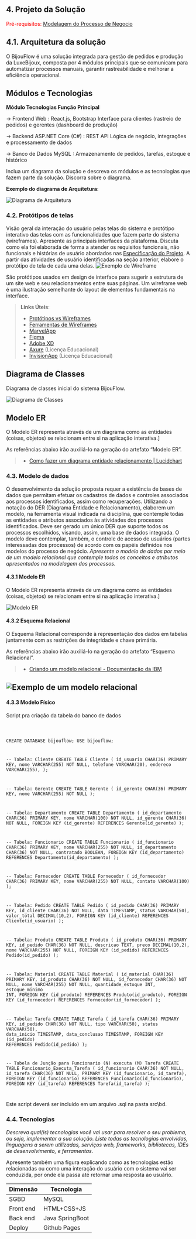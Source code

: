 ## 4. Projeto da Solução

<span style="color:red">Pré-requisitos: <a href="03-Modelagem do Processo de Negocio.md"> Modelagem do Processo de Negocio</a></span>

## 4.1. Arquitetura da solução

O BijouFlow é uma solução integrada para gestão de pedidos e produção da LuxeBijoux, composta por 4 módulos principais que se comunicam para automatizar processos manuais, garantir rastreabilidade e melhorar a eficiência operacional.

## Módulos e Tecnologias

**Módulo	Tecnologias	Função Principal**

-> Frontend Web	: React.js, Bootstrap	Interface para clientes (rastreio de pedidos) e gerentes (dashboard de produção)

-> Backend	ASP.NET Core (C#) : REST API	Lógica de negócio, integrações e processamento de dados

-> Banco de Dados	MySQL	: Armazenamento de pedidos, tarefas, estoque e histórico

 Inclua um diagrama da solução e descreva os módulos e as tecnologias
 que fazem parte da solução. Discorra sobre o diagrama.
 
 **Exemplo do diagrama de Arquitetura**:
 
 ![Diagrama de Arquitetura](./images/DiagramaArquiteturaBijouFlow.png)
 

### 4.2. Protótipos de telas

Visão geral da interação do usuário pelas telas do sistema e protótipo interativo das telas com as funcionalidades que fazem parte do sistema (wireframes).
Apresente as principais interfaces da plataforma. Discuta como ela foi elaborada de forma a atender os requisitos funcionais, não funcionais e histórias de usuário abordados nas <a href="02-Especificação do Projeto.md"> Especificação do Projeto</a>.
A partir das atividades de usuário identificadas na seção anterior, elabore o protótipo de tela de cada uma delas.
![Exemplo de Wireframe](images/wireframe-example.png)

São protótipos usados em design de interface para sugerir a estrutura de um site web e seu relacionamentos entre suas páginas. Um wireframe web é uma ilustração semelhante do layout de elementos fundamentais na interface.
 
> **Links Úteis**:
> - [Protótipos vs Wireframes](https://www.nngroup.com/videos/prototypes-vs-wireframes-ux-projects/)
> - [Ferramentas de Wireframes](https://rockcontent.com/blog/wireframes/)
> - [MarvelApp](https://marvelapp.com/developers/documentation/tutorials/)
> - [Figma](https://www.figma.com/)
> - [Adobe XD](https://www.adobe.com/br/products/xd.html#scroll)
> - [Axure](https://www.axure.com/edu) (Licença Educacional)
> - [InvisionApp](https://www.invisionapp.com/) (Licença Educacional)


## Diagrama de Classes

Diagrama de classes inicial do sistema BijouFlow.

![Diagrama de Classes](https://github.com/ICEI-PUCMinas-PSG-SI-TI/psg-si-2025-1-p3-tiapn-6818100-BijouFlow/blob/main/docs/images/Diagrama%20de%20Classes%20-%20BijouFLow.png)

## Modelo ER

O Modelo ER representa através de um diagrama como as entidades (coisas, objetos) se relacionam entre si na aplicação interativa.]

As referências abaixo irão auxiliá-lo na geração do artefato “Modelo ER”.

> - [Como fazer um diagrama entidade relacionamento | Lucidchart](https://www.lucidchart.com/pages/pt/como-fazer-um-diagrama-entidade-relacionamento)


### 4.3. Modelo de dados

O desenvolvimento da solução proposta requer a existência de bases de dados que permitam efetuar os cadastros de dados e controles associados aos processos identificados, assim como recuperações.
Utilizando a notação do DER (Diagrama Entidade e Relacionamento), elaborem um modelo, na ferramenta visual indicada na disciplina, que contemple todas as entidades e atributos associados às atividades dos processos identificados. Deve ser gerado um único DER que suporte todos os processos escolhidos, visando, assim, uma base de dados integrada. O modelo deve contemplar, também, o controle de acesso de usuários (partes interessadas dos processos) de acordo com os papéis definidos nos modelos do processo de negócio.
_Apresente o modelo de dados por meio de um modelo relacional que contemple todos os conceitos e atributos apresentados na modelagem dos processos._

#### 4.3.1 Modelo ER

O Modelo ER representa através de um diagrama como as entidades (coisas, objetos) se relacionam entre si na aplicação interativa.]

![Modelo ER](./images/ModeloER.png)

#### 4.3.2 Esquema Relacional

O Esquema Relacional corresponde à representação dos dados em tabelas juntamente com as restrições de integridade e chave primária.
 
As referências abaixo irão auxiliá-lo na geração do artefato “Esquema Relacional”.

> - [Criando um modelo relacional - Documentação da IBM](https://www.ibm.com/docs/pt-br/cognos-analytics/10.2.2?topic=designer-creating-relational-model)

![Exemplo de um modelo relacional](images/modeloRelacional.png "Exemplo de Modelo Relacional.")
---


#### 4.3.3 Modelo Físico

Script pra criação da tabela do banco de dados

<code>

CREATE DATABASE bijouflow;
USE bijouflow;

-- Tabela: Cliente
CREATE TABLE Cliente (
    id_usuario CHAR(36) PRIMARY KEY,
    nome VARCHAR(255) NOT NULL,
    telefone VARCHAR(20),
    endereco VARCHAR(255),
);

-- Tabela: Gerente
CREATE TABLE Gerente (
    id_gerente CHAR(36) PRIMARY KEY,
    nome VARCHAR(255) NOT NULL
);

-- Tabela: Departamento
CREATE TABLE Departamento (
    id_departamento CHAR(36) PRIMARY KEY,
    nome VARCHAR(100) NOT NULL,
    id_gerente CHAR(36) NOT NULL,
    FOREIGN KEY (id_gerente) REFERENCES Gerente(id_gerente)
);

-- Tabela: Funcionario
CREATE TABLE Funcionario (
    id_funcionario CHAR(36) PRIMARY KEY,
    nome VARCHAR(255) NOT NULL,
    id_departamento CHAR(36) NOT NULL,
    contratado BOOLEAN,
    FOREIGN KEY (id_departamento) REFERENCES Departamento(id_departamento)
);

-- Tabela: Fornecedor
CREATE TABLE Fornecedor (
    id_fornecedor CHAR(36) PRIMARY KEY,
    nome VARCHAR(255) NOT NULL,
    contato VARCHAR(100)
);

-- Tabela: Pedido
CREATE TABLE Pedido (
    id_pedido CHAR(36) PRIMARY KEY,
    id_cliente CHAR(36) NOT NULL,
    data TIMESTAMP,
    status VARCHAR(50),
    valor_total DECIMAL(10,2),
    FOREIGN KEY (id_cliente) REFERENCES Cliente(id_usuario)
);

-- Tabela: Produto
CREATE TABLE Produto (
    id_produto CHAR(36) PRIMARY KEY,
    id_pedido CHAR(36) NOT NULL,
    descricao TEXT,
    preco DECIMAL(10,2),
    nome VARCHAR(255) NOT NULL,
    FOREIGN KEY (id_pedido) REFERENCES Pedido(id_pedido)
);

-- Tabela: Material
CREATE TABLE Material (
    id_material CHAR(36) PRIMARY KEY,
    id_produto CHAR(36) NOT NULL, 
    id_fornecedor CHAR(36) NOT NULL,
    nome VARCHAR(255) NOT NULL,
    quantidade_estoque INT,
    estoque_minimo INT,
    FOREIGN KEY (id_produto) REFERENCES Produto(id_produto),
    FOREIGN KEY (id_fornecedor) REFERENCES Fornecedor(id_fornecedor)
);

-- Tabela: Tarefa
CREATE TABLE Tarefa (
    id_tarefa CHAR(36) PRIMARY KEY,
    id_pedido CHAR(36) NOT NULL, 
    tipo VARCHAR(50),
    status VARCHAR(50),
    data_inicio TIMESTAMP,
    data_conclusao TIMESTAMP,
    FOREIGN KEY (id_pedido) REFERENCES Pedido(id_pedido)
);

-- Tabela de Junção para Funcionario (N) executa (M) Tarefa
CREATE TABLE Funcionario_Executa_Tarefa (
    id_funcionario CHAR(36) NOT NULL,
    id_tarefa CHAR(36) NOT NULL,
    PRIMARY KEY (id_funcionario, id_tarefa),
    FOREIGN KEY (id_funcionario) REFERENCES Funcionario(id_funcionario),
    FOREIGN KEY (id_tarefa) REFERENCES Tarefa(id_tarefa)
);

</code>

Este script deverá ser incluído em um arquivo .sql na pasta src\bd.




### 4.4. Tecnologias

_Descreva qual(is) tecnologias você vai usar para resolver o seu problema, ou seja, implementar a sua solução. Liste todas as tecnologias envolvidas, linguagens a serem utilizadas, serviços web, frameworks, bibliotecas, IDEs de desenvolvimento, e ferramentas._

Apresente também uma figura explicando como as tecnologias estão relacionadas ou como uma interação do usuário com o sistema vai ser conduzida, por onde ela passa até retornar uma resposta ao usuário.


| **Dimensão**   | **Tecnologia**  |
| ---            | ---             |
| SGBD           | MySQL           |
| Front end      | HTML+CSS+JS     |
| Back end       | Java SpringBoot |
| Deploy         | Github Pages    |


